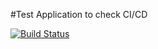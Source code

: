 #Test Application to check CI/CD

[![Build Status](https://app.bitrise.io/app/0d1a3918-e1b3-454b-a710-bab7357e1fb2/status.svg?token=R75Mk7ybCUfhsFLTPXGvkQ&branch=master)](https://app.bitrise.io/app/<app-slug>)

